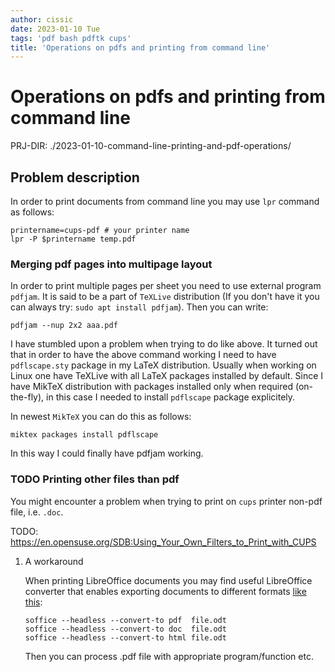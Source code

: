 ```yaml
---
author: cissic
date: 2023-01-10 Tue
tags: 'pdf bash pdftk cups'
title: 'Operations on pdfs and printing from command line'
---
```



# Operations on pdfs and printing from command line

PRJ-DIR: ./2023-01-10-command-line-printing-and-pdf-operations/


## Problem description

In order to print documents from command line you may use `lpr` command as follows:

    printername=cups-pdf # your printer name
    lpr -P $printername temp.pdf


### Merging pdf pages into multipage layout

In order to print multiple pages per sheet you need to use external program `pdfjam`.
It is said to be a part of `TeXLive` distribution 
(If you don't have it you can always try:
`sudo apt install pdfjam`). Then you can write:

    pdfjam --nup 2x2 aaa.pdf 

I have stumbled upon a problem when trying to do like above. 
It turned out that in order to have the above command working
I need to have `pdflscape.sty` package in my LaTeX distribution.
Usually when working on Linux one have TeXLive with all LaTeX 
packages installed by default. 
Since I have MikTeX distribution with packages installed 
only when required (on-the-fly), in this case I needed to install 
`pdflscape` package explicitely.

In newest `MikTeX` you can do this as follows:

    miktex packages install pdflscape

In this way I could finally have pdfjam working.


### TODO Printing other files than pdf

You might encounter a problem when trying to print on `cups` printer 
non-pdf file, i.e. `.doc`.

TODO: 
<https://en.opensuse.org/SDB:Using_Your_Own_Filters_to_Print_with_CUPS>

1.  A workaround

    When printing LibreOffice documents you may find useful LibreOffice converter
    that enables exporting documents to different formats [like this](https://superuser.com/questions/91779/how-can-i-convert-an-openoffice-document-to-pdf-from-the-linux-command-line):
    
        soffice --headless --convert-to pdf  file.odt 
        soffice --headless --convert-to doc  file.odt 
        soffice --headless --convert-to html file.odt 
    
    Then you can process .pdf file with appropriate program/function etc.

